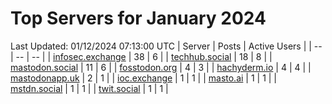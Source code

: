 # Top Servers for January 2024
Last Updated: 01/12/2024 07:13:00 UTC
| Server | Posts | Active Users |
| -- | -- | -- |
| [infosec.exchange](https://infosec.exchange/tags/PowerShell) | 38 | 6 |
| [techhub.social](https://techhub.social/tags/PowerShell) | 18 | 8 |
| [mastodon.social](https://mastodon.social/tags/PowerShell) | 11 | 6 |
| [fosstodon.org](https://fosstodon.org/tags/PowerShell) | 4 | 3 |
| [hachyderm.io](https://hachyderm.io/tags/PowerShell) | 4 | 4 |
| [mastodonapp.uk](https://mastodonapp.uk/tags/PowerShell) | 2 | 1 |
| [ioc.exchange](https://ioc.exchange/tags/PowerShell) | 1 | 1 |
| [masto.ai](https://masto.ai/tags/PowerShell) | 1 | 1 |
| [mstdn.social](https://mstdn.social/tags/PowerShell) | 1 | 1 |
| [twit.social](https://twit.social/tags/PowerShell) | 1 | 1 |
